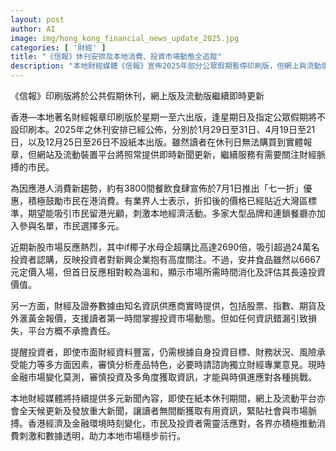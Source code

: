 ```yaml
---
layout: post
author: AI
image: img/hong_kong_financial_news_update_2025.jpg
categories: [ '財經' ]
title: "《信報》休刊安排及本地消費、投資市場動態全追蹤"
description: "本地財經媒體《信報》宣佈2025年部分公眾假期暫停印刷版，但網上與流動版繼續即時更新；同時7月1日多間餐飲食肆推「七一折」優惠提振本地消費，市場新股如if椰子水母企超購熱烈，反映投資者關注新興企業。財經數據實時供應，投資者仍需審慎分析及靈活應對多變市場，掌握最新財經、消費與投資動態。"
---
```

《信報》印刷版將於公共假期休刊，網上版及流動版繼續即時更新

香港—本地著名財經報章印刷版於星期一至六出版，逢星期日及指定公眾假期將不設印刷本。2025年之休刊安排已經公佈，分別於1月29日至31日、4月19日至21日，以及12月25日至26日不設紙本出版。雖然讀者在休刊日無法購買到實體報章，但網站及流動裝置平台將照常提供即時新聞更新，繼續服務有需要關注財經脈搏的市民。

為因應港人消費新趨勢，約有3800間餐飲食肆宣佈於7月1日推出「七一折」優惠，積極鼓勵市民在港消費。有業界人士表示，折扣後的價格已經貼近大灣區標準，期望能吸引市民留港光顧，刺激本地經濟活動。多家大型品牌和連鎖餐廳亦加入參與名單，市民選擇多元。

近期新股市場反應熱烈，其中if椰子水母企超購比高達2690倍，吸引超過24萬名投資者認購，反映投資者對新興企業抱有高度關注。不過，安井食品雖然以6667元定價入場，但首日反應相對較為溫和，顯示市場所需時間消化及評估其長遠投資價值。

另一方面，財經及證券數據由知名資訊供應商實時提供，包括股票、指數、期貨及外滙黃金報價，支援讀者第一時間掌握投資市場動態。但如任何資訊錯漏引致損失，平台方概不承擔責任。

提醒投資者，即使市面財經資料豐富，仍需根據自身投資目標、財務狀況、風險承受能力等多方面因素，審慎分析產品特色，必要時請諮詢獨立財經專業意見。現時金融市場變化莫測，審慎投資及多角度獲取資訊，才能與時俱進應對各種挑戰。

本地財經媒體將持續提供多元新聞內容，即使在紙本休刊期間，網上及流動平台亦會全天候更新及發放重大新聞，讓讀者無間斷獲取有用資訊，緊貼社會與市場脈搏。香港經濟及金融環境時刻變化，市民及投資者需靈活應對，各界亦積極推動消費刺激和數據透明，助力本地市場穩步前行。